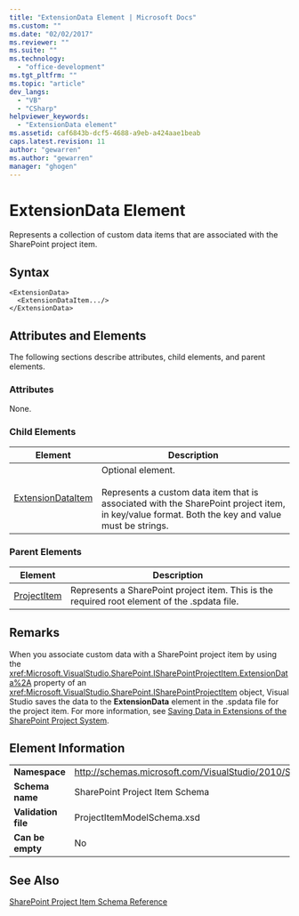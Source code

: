 ```yaml
---
title: "ExtensionData Element | Microsoft Docs"
ms.custom: ""
ms.date: "02/02/2017"
ms.reviewer: ""
ms.suite: ""
ms.technology: 
  - "office-development"
ms.tgt_pltfrm: ""
ms.topic: "article"
dev_langs: 
  - "VB"
  - "CSharp"
helpviewer_keywords: 
  - "ExtensionData element"
ms.assetid: caf6843b-dcf5-4688-a9eb-a424aae1beab
caps.latest.revision: 11
author: "gewarren"
ms.author: "gewarren"
manager: "ghogen"
---
```

# ExtensionData Element
  Represents a collection of custom data items that are associated with the SharePoint project item.  
  
## Syntax  
  
```  
<ExtensionData>  
  <ExtensionDataItem.../>  
</ExtensionData>  
```  
  
## Attributes and Elements  
 The following sections describe attributes, child elements, and parent elements.  
  
### Attributes  
 None.  
  
### Child Elements  
  
|Element|Description|  
|-------------|-----------------|  
|[ExtensionDataItem](../sharepoint/extensiondataitem-element.md)|Optional element.<br /><br /> Represents a custom data item that is associated with the SharePoint project item, in key/value format. Both the key and value must be strings.|  
  
### Parent Elements  
  
|Element|Description|  
|-------------|-----------------|  
|[ProjectItem](../sharepoint/projectitem-element.md)|Represents a SharePoint project item. This is the required root element of the .spdata file.|  
  
## Remarks  
 When you associate custom data with a SharePoint project item by using the <xref:Microsoft.VisualStudio.SharePoint.ISharePointProjectItem.ExtensionData%2A> property of an <xref:Microsoft.VisualStudio.SharePoint.ISharePointProjectItem> object, Visual Studio saves the data to the **ExtensionData** element in the .spdata file for the project item. For more information, see [Saving Data in Extensions of the SharePoint Project System](../sharepoint/saving-data-in-extensions-of-the-sharepoint-project-system.md).  
  
## Element Information  
  
|||  
|-|-|  
|**Namespace**|http://schemas.microsoft.com/VisualStudio/2010/SharePointTools/SharePointProjectItemModel|  
|**Schema name**|SharePoint Project Item Schema|  
|**Validation file**|ProjectItemModelSchema.xsd|  
|**Can be empty**|No|  
  
## See Also  
 [SharePoint Project Item Schema Reference](../sharepoint/sharepoint-project-item-schema-reference.md)  
  
  